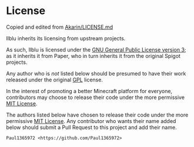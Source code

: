 # License

Copied and edited from [Akarin/LICENSE.md](https://raw.githubusercontent.com/Akarin-project/Akarin/1.15.2/LICENSE.md)

Ilblu inherits its licensing from upstream projects.

As such, Ilblu is licensed under the
[GNU General Public License version 3](licenses/GPL.md); as it inherits it from Paper,
who in turn inherits it from the original Spigot projects.

Any author who is _not_ listed below should be presumed to have their work released
under the original [GPL](licenses/GPL.md) license.

In the interest of promoting a better Minecraft platform for everyone, contributors
may choose to release their code under the more permissive [MIT License](licenses/MIT.md).

The authors listed below have chosen to release their code under the more permissive
[MIT License](licenses/MIT.md). Any contributor who wants their name added below
should submit a Pull Request to this project and add their name.

```text
Paul1365972 <https://github.com/Paul1365972>
```
